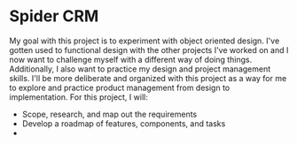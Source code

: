 # Spider CRM
My goal with this project is to experiment with object oriented design. I've gotten used to functional design with the other projects
I've worked on and I now want to challenge myself with a different way of doing things. Additionally, I also want to practice my design and project management skills. I'll be more deliberate and organized with this project as a way for me to explore and practice product management from design to implementation.
For this project, I will:
- Scope, research, and map out the requirements
- Develop a roadmap of features, components, and tasks
- 